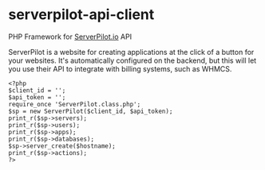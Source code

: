 serverpilot-api-client
======================

PHP Framework for [ServerPilot.io](https://serverpilot.io) API

ServerPilot is a website for creating applications at the click of a button for your websites.  It's automatically configured on the backend, but this will let you use their API to integrate with billing systems, such as WHMCS.

    <?php
    $client_id = '';
    $api_token = '';
    require_once 'ServerPilot.class.php';
    $sp = new ServerPilot($client_id, $api_token);
    print_r($sp->servers);
    print_r($sp->users);
    print_r($sp->apps);
    print_r($sp->databases);
    $sp->server_create($hostname);
    print_r($sp->actions);
    ?>
